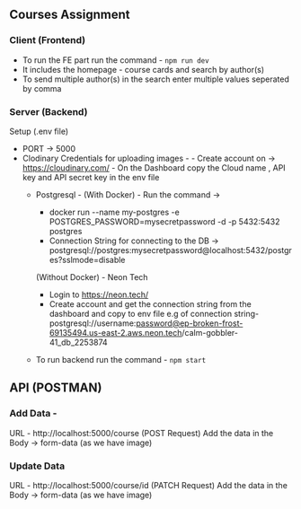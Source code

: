 ## Courses Assignment

### Client (Frontend)
  - To run the FE part run the command - `npm run dev`
  - It includes the homepage - course cards and search by author(s)
  - To send multiple author(s) in the search enter multiple values seperated by comma

### Server (Backend)
Setup (.env file)
 - PORT -> 5000
 - Clodinary Credentials for uploading images - 
        - Create account on -> https://cloudinary.com/
        - On the Dashboard copy the Cloud name , API key and API secret key in the env file
    - Postgresql -
        (With Docker) - Run the command -> 
        - docker run --name my-postgres -e POSTGRES_PASSWORD=mysecretpassword -d -p 5432:5432 postgres
        - Connection String for connecting to the DB  ->
         postgresql://postgres:mysecretpassword@localhost:5432/postgres?sslmode=disable

        (Without Docker) - Neon Tech
        - Login to https://neon.tech/
        - Create account and get the connection string from the dashboard and copy to env file
            e.g of connection string- postgresql://username:password@ep-broken-frost-69135494.us-east-2.aws.neon.tech/calm-gobbler-41_db_2253874

   - To run backend run the command - `npm start`
   
## API (POSTMAN)
### Add Data - 
 URL - http://localhost:5000/course (POST Request)
    Add the data in the Body -> form-data (as we have image)
### Update Data 
 URL - http://localhost:5000/course/id (PATCH Request)
 Add the data in the Body -> form-data (as we have image)
